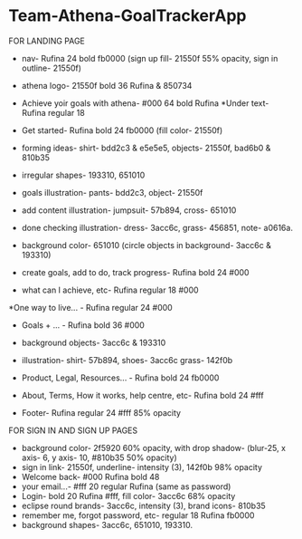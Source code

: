 # Team-Athena-GoalTrackerApp


FOR LANDING PAGE

* nav- Rufina 24 bold fb0000 (sign up fill- 21550f 55% opacity, sign in outline- 21550f)
* athena logo- 21550f bold 36 Rufina & 850734
* Achieve yoir goals with athena- #000 64 bold Rufina
*Under text- Rufina regular 18
* Get started- Rufina bold 24 fb0000 (fill color- 21550f)
* forming ideas- shirt- bdd2c3 & e5e5e5, objects- 21550f, bad6b0 & 810b35
* irregular shapes- 193310, 651010


* goals illustration- pants- bdd2c3, object- 21550f
* add content illustration- jumpsuit- 57b894, cross- 651010
* done checking illustration- dress- 3acc6c, grass- 456851, note- a0616a.
* background color- 651010 (circle objects in background- 3acc6c & 193310)
* create goals, add to do, track progress- Rufina bold 24 #000
* what can I achieve, etc- Rufina regular 18 #000

*One way to live... - Rufina regular 24 #000
* Goals + ... - Rufina bold 36 #000
* background objects- 3acc6c & 193310
* illustration- shirt- 57b894, shoes- 3acc6c
grass- 142f0b

* Product, Legal, Resources... - Rufina bold 24 fb0000
* About, Terms, How it works, help centre, etc- Rufina bold 24 #fff

* Footer- Rufina regular 24 #fff 85% opacity



FOR SIGN IN AND SIGN UP PAGES

* background color- 2f5920 60% opacity, with drop shadow- (blur-25, x axis- 6, y axis- 10, #810b35 50% opacity)
* sign in link- 21550f, underline- intensity (3), 142f0b 98% opacity
* Welcome back- #000 Rufina bold 48
* your email...- #fff 20 regular Rufina  (same as password)
* Login- bold 20 Rufina #fff, fill color- 3acc6c 68% opacity
* eclipse round brands- 3acc6c, intensity (3), brand icons- 810b35
* remember me, forgot password, etc- regular 18 Rufina fb0000
* background shapes- 3acc6c, 651010, 193310.
